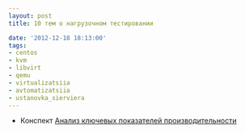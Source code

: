 ```yaml
---
layout: post
title: 10 тем о нагрузочном тестировании

date: '2012-12-18 18:13:00'
tags:
- centos
- kvm
- libvirt
- qemu
- virtualizatsiia
- avtomatizatsiia
- ustanovka_sierviera
---
```


- Конспект [Анализ ключевых показателей производительности](https://habrahabr.ru/company/microsoft/blog/271547/)
